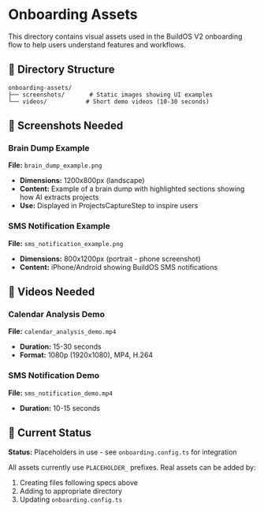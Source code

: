 # Onboarding Assets

This directory contains visual assets used in the BuildOS V2 onboarding flow to help users understand features and workflows.

## 📁 Directory Structure

```
onboarding-assets/
├── screenshots/       # Static images showing UI examples
└── videos/           # Short demo videos (10-30 seconds)
```

## 📸 Screenshots Needed

### Brain Dump Example

**File:** `brain_dump_example.png`

- **Dimensions:** 1200x800px (landscape)
- **Content:** Example of a brain dump with highlighted sections showing how AI extracts projects
- **Use:** Displayed in ProjectsCaptureStep to inspire users

### SMS Notification Example

**File:** `sms_notification_example.png`

- **Dimensions:** 800x1200px (portrait - phone screenshot)
- **Content:** iPhone/Android showing BuildOS SMS notifications

## 🎥 Videos Needed

### Calendar Analysis Demo

**File:** `calendar_analysis_demo.mp4`

- **Duration:** 15-30 seconds
- **Format:** 1080p (1920x1080), MP4, H.264

### SMS Notification Demo

**File:** `sms_notification_demo.mp4`

- **Duration:** 10-15 seconds

## 📝 Current Status

**Status:** Placeholders in use - see `onboarding.config.ts` for integration

All assets currently use `PLACEHOLDER_` prefixes. Real assets can be added by:

1. Creating files following specs above
2. Adding to appropriate directory
3. Updating `onboarding.config.ts`

